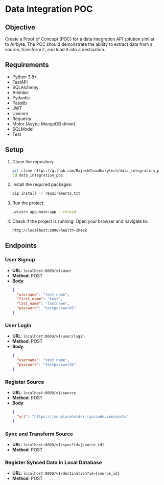 # Data Integration POC

## Objective
Create a Proof of Concept (POC) for a data integration API solution similar to Airbyte. The POC should demonstrate the ability to extract data from a source, transform it, and load it into a destination.

## Requirements
- Python 3.8+
- FastAPI
- SQLAlchemy
- Alembic
- Pydantic
- Passlib
- JWT
- Uvicorn
- Requests
- Motor (Async MongoDB driver)
- SQLModel
- Test 

## Setup

1. Clone the repository:
    ```bash
    git clone https://github.com/RajeshChoudharytech/data_integration_poc.git
    cd data_integration_poc
    ```

2. Install the required packages:
    ```bash
    pip install -r requirements.txt
    ```

3. Run the project:
    ```bash
    uvicorn app.main:app --reload
    ```

4. Check if the project is running:
    Open your browser and navigate to:
    ```bash
    http://localhost:8000/health-check
    ```

## Endpoints

### User Signup
- **URL**: `localhost:8000/v1/user`
- **Method**: POST
- **Body**:
    ```json
    {
      "username": "test name",
      "first_name": "test",
      "last_name": "lastname",
      "password": "testpassword1"
    }
    ```

### User Login
- **URL**: `localhost:8000/v1/user/login`
- **Method**: POST
- **Body**:
    ```json
    {
      "username": "test name",
      "password": "testpassword1"
    }
    ```

### Register Source
- **URL**: `localhost:8000/v1/source`
- **Method**: POST
- **Body**:
    ```json
    {
      "url": "https://jsonplaceholder.typicode.com/posts"
    }
    ```

### Sync and Transform Source
- **URL**: `localhost:8000/v1/sync?id={source_id}`
- **Method**: POST

### Register Synced Data in Local Database
- **URL**: `localhost:8000/v1/destination?id={source_id}`
- **Method**: POST
